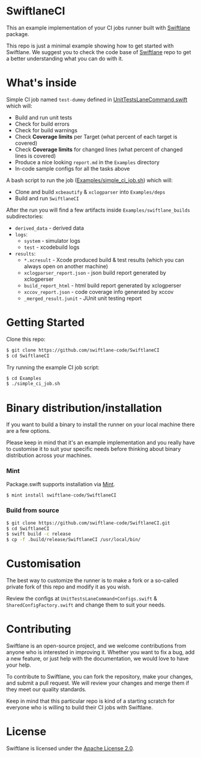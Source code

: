 # SwiftlaneCI

This an example implementation of your CI jobs runner built with [Swiftlane](https://github.com/swiftlane-code/Swiftlane) package.

This repo is just a minimal example showing how to get started with Swiftlane. We suggest you to check the code base of [Swiftlane](https://github.com/swiftlane-code/Swiftlane) repo to get a better understanding what you can do with it.

# What's inside

Simple CI job named `test-dummy` defined in [UnitTestsLaneCommand.swift](Sources/SwiftlaneCI/Commands/UnitTests/UnitTestsLaneCommand.swift) which will:
* Build and run unit tests
* Check for build errors
* Check for build warnings
* Check **Coverage limits** per Target (what percent of each target is covered)
* Check **Coverage limits** for changed lines (what percent of changed lines is covered)
* Produce a nice looking `report.md` in the `Examples` directory
* In-code sample configs for all the tasks above

A bash script to run the job ([Examples/simple_ci_job.sh](Examples/simple_ci_job.sh)) which will:
* Clone and build `xcbeautify` & `xclogparser` into `Examples/deps`
* Build and run `SwiftlaneCI`

After the run you will find a few artifacts inside `Examples/swiftlane_builds` subdirectories:
* `derived_data` - derived data
* `logs`:
  * `system` - simulator logs
  * `test` - xcodebuild logs
* `results`:
  * `*.xcresult` - Xcode produced build & test results (which you can always open on another machine)
  * `xclogparser_report.json` - json build report generated by xclogperser
  * `build_report_html` - html build report generated by xclogperser
  * `xccov_report.json` - code coverage info generated by xccov
  * `_merged_result.junit` - JUnit unit testing report

# Getting Started

Clone this repo:

```bash
$ git clone https://github.com/swiftlane-code/SwiftlaneCI
$ cd SwiftlaneCI
```

Try running the example CI job script:

```bash
$ cd Examples
$ ./simple_ci_job.sh
```

# Binary distribution/installation

If you want to build a binary to install the runner on your local machine there are a few options. 

Please keep in mind that it's an example implementation and you really have to customise it to suit your specific needs before thinking about binary distribution across your machines.

### Mint

Package.swift supports installation via [Mint](https://github.com/yonaskolb/mint).

```sh
$ mint install swiftlane-code/SwiftlaneCI
```

### Build from source

```sh
$ git clone https://github.com/swiftlane-code/SwiftlaneCI.git
$ cd SwiftlaneCI
$ swift build -c release
$ cp -f .build/release/SwiftlaneCI /usr/local/bin/
```

# Customisation

The best way to customize the runner is to make a fork or a so-called private fork of this repo and modify it as you wish.

Review the configs at `UnitTestsLaneCommand+Configs.swift` & `SharedConfigFactory.swift` and change them to suit your needs.

# Contributing

Swiftlane is an open-source project, and we welcome contributions from anyone who is interested in improving it. Whether you want to fix a bug, add a new feature, or just help with the documentation, we would love to have your help.

To contribute to Swiftlane, you can fork the repository, make your changes, and submit a pull request. We will review your changes and merge them if they meet our quality standards.

Keep in mind that this particular repo is kind of a starting scratch for everyone who is willing to build their CI jobs with Swiftlane.

# License

Swiftlane is licensed under the [Apache License 2.0](LICENSE).
